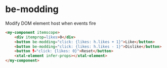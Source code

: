 # be-modding
Modify DOM element host when events fire

```html
<my-component itemscope>
    <div itemprop=likes>0</div>
    <button be-modding="click: {likes: h.likes + 1}">Like</button> 
    <button be-modding="click: {likes: h.likes - 1}">Dislike</button>
    <button 🕴️="click: {likes: 0}">Reset</button>
    <xtal-element infer-props></xtal-element>
</my-component>
```
